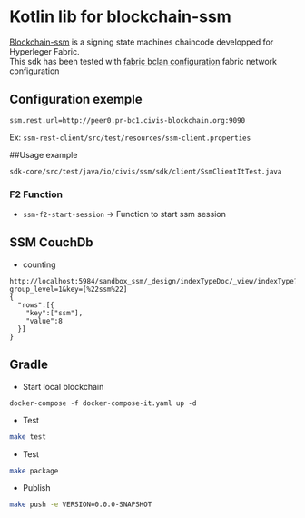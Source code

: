 # Kotlin lib for blockchain-ssm

[Blockchain-ssm](https://github.com/civis-blockchain/blockchain-ssm) is a signing state machines chaincode developped for Hyperleger Fabric.  
This sdk has been tested with [fabric bclan configuration](https://github.com/civis-blockchain/blockchain-coop/tree/master/bclan) fabric network configuration

## Configuration exemple

```
ssm.rest.url=http://peer0.pr-bc1.civis-blockchain.org:9090
```

Ex: `ssm-rest-client/src/test/resources/ssm-client.properties`

##Usage example
``` 
sdk-core/src/test/java/io/civis/ssm/sdk/client/SsmClientItTest.java
```

### F2 Function

 * `ssm-f2-start-session` -> Function to start ssm session

## SSM CouchDb
 * counting
```
http://localhost:5984/sandbox_ssm/_design/indexTypeDoc/_view/indexType?group_level=1&key=[%22ssm%22]
{
  "rows":[{
    "key":["ssm"],
    "value":8
  }]
}
```

## Gradle

 * Start local blockchain
```
docker-compose -f docker-compose-it.yaml up -d
```

 * Test
 ```bash
make test 
```

 * Test
 ```bash
make package 
```

 * Publish
 ```bash
make push -e VERSION=0.0.0-SNAPSHOT
```